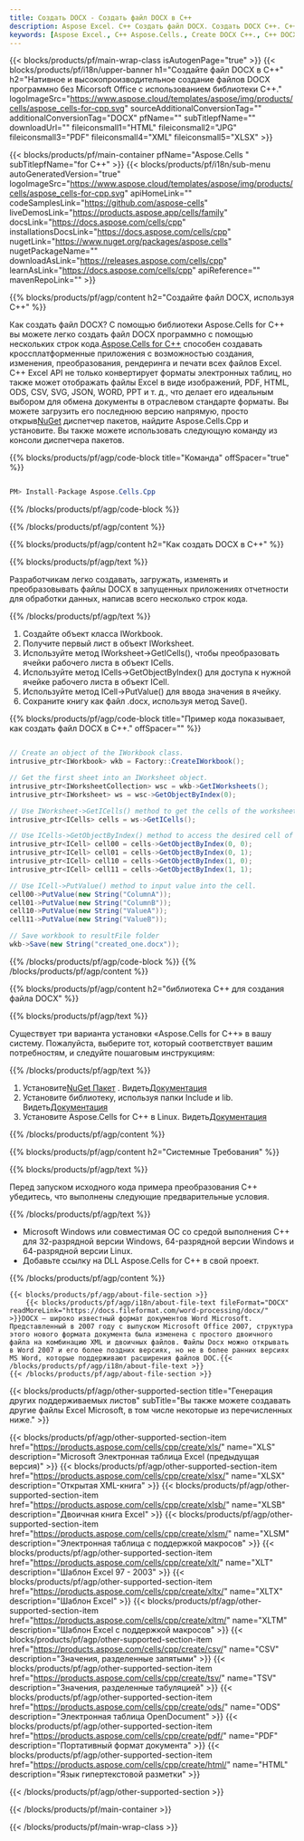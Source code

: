 ```yaml
---
title: Создать DOCX - Создать файл DOCX в C++
description: Aspose Excel. C++ Создать файл DOCX. Создать DOCX C++. C++ DOCX Создатель. Создайте DOCX в C++. Создайте файл DOCX, используя C++.
keywords: [Aspose Excel., C++ Aspose.Cells., Create DOCX C++., C++ DOCX Creater., Create DOCX file in C++., Generate DOCX file in C++]
---
```

{{< blocks/products/pf/main-wrap-class isAutogenPage="true" >}}
{{< blocks/products/pf/i18n/upper-banner h1="Создайте файл DOCX в C++" h2="Нативное и высокопроизводительное создание файлов DOCX программно без Micorsoft Office с использованием библиотеки C++." logoImageSrc="https://www.aspose.cloud/templates/aspose/img/products/cells/aspose_cells-for-cpp.svg" sourceAdditionalConversionTag="" additionalConversionTag="DOCX" pfName="" subTitlepfName="" downloadUrl="" fileiconsmall1="HTML" fileiconsmall2="JPG" fileiconsmall3="PDF" fileiconsmall4="XML" fileiconsmall5="XLSX" >}}

{{< blocks/products/pf/main-container pfName="Aspose.Cells " subTitlepfName="for C++" >}}
{{< blocks/products/pf/i18n/sub-menu autoGeneratedVersion="true" logoImageSrc="https://www.aspose.cloud/templates/aspose/img/products/cells/aspose_cells-for-cpp.svg" apiHomeLink="" codeSamplesLink="https://github.com/aspose-cells" liveDemosLink="https://products.aspose.app/cells/family" docsLink="https://docs.aspose.com/cells/cpp" installationsDocsLink="https://docs.aspose.com/cells/cpp" nugetLink="https://www.nuget.org/packages/aspose.cells" nugetPackageName="" downloadAsLink="https://releases.aspose.com/cells/cpp" learnAsLink="https://docs.aspose.com/cells/cpp" apiReference="" mavenRepoLink="" >}}

{{% blocks/products/pf/agp/content h2="Создайте файл DOCX, используя C++" %}}

 Как создать файл DOCX? С помощью библиотеки Aspose.Cells for C++ вы можете легко создать файл DOCX программно с помощью нескольких строк кода.[Aspose.Cells for C++](https://products.aspose.com/cells/cpp) способен создавать кроссплатформенные приложения с возможностью создания, изменения, преобразования, рендеринга и печати всех файлов Excel. C++ Excel API не только конвертирует форматы электронных таблиц, но также может отображать файлы Excel в виде изображений, PDF, HTML, ODS, CSV, SVG, JSON, WORD, PPT и т. д., что делает его идеальным выбором для обмена документы в отраслевом стандарте форматы. Вы можете загрузить его последнюю версию напрямую, просто открыв[NuGet](https://www.nuget.org/packages/Aspose.Cells.Cpp/) диспетчер пакетов, найдите Aspose.Cells.Cpp и установите. Вы также можете использовать следующую команду из консоли диспетчера пакетов.

{{% blocks/products/pf/agp/code-block title="Команда" offSpacer="true" %}}

```cs

PM> Install-Package Aspose.Cells.Cpp

```

{{% /blocks/products/pf/agp/code-block %}}

{{% /blocks/products/pf/agp/content %}}                                                                             


{{% blocks/products/pf/agp/content h2="Как создать DOCX в C++" %}}

{{% blocks/products/pf/agp/text %}}

 Разработчикам легко создавать, загружать, изменять и преобразовывать файлы DOCX в запущенных приложениях отчетности для обработки данных, написав всего несколько строк кода.

{{% /blocks/products/pf/agp/text %}}

1.  Создайте объект класса IWorkbook.
1.  Получите первый лист в объект IWorksheet.
1.  Используйте метод IWorksheet->GetICells(), чтобы преобразовать ячейки рабочего листа в объект ICells.
1. Используйте метод ICells->GetObjectByIndex() для доступа к нужной ячейке рабочего листа в объект ICell.
1.  Используйте метод ICell->PutValue() для ввода значения в ячейку.
1. Сохраните книгу как файл .docx, используя метод Save().

{{% blocks/products/pf/agp/code-block title="Пример кода показывает, как создать файл DOCX в C++." offSpacer="" %}}

```cs

// Create an object of the IWorkbook class.
intrusive_ptr<IWorkbook> wkb = Factory::CreateIWorkbook();

// Get the first sheet into an IWorksheet object.
intrusive_ptr<IWorksheetCollection> wsc = wkb->GetIWorksheets();
intrusive_ptr<IWorksheet> ws = wsc->GetObjectByIndex(0);

// Use IWorksheet->GetICells() method to get the cells of the worksheet into an ICells object.
intrusive_ptr<ICells> cells = ws->GetICells();

// Use ICells->GetObjectByIndex() method to access the desired cell of the worksheet into an ICell object.
intrusive_ptr<ICell> cell00 = cells->GetObjectByIndex(0, 0);
intrusive_ptr<ICell> cell01 = cells->GetObjectByIndex(0, 1);
intrusive_ptr<ICell> cell10 = cells->GetObjectByIndex(1, 0);
intrusive_ptr<ICell> cell11 = cells->GetObjectByIndex(1, 1);

// Use ICell->PutValue() method to input value into the cell.
cell00->PutValue(new String("ColumnA"));
cell01->PutValue(new String("ColumnB"));
cell10->PutValue(new String("ValueA"));
cell11->PutValue(new String("ValueB"));

// Save workbook to resultFile folder
wkb->Save(new String("created_one.docx"));

```

{{% /blocks/products/pf/agp/code-block %}}
{{% /blocks/products/pf/agp/content %}}

{{% blocks/products/pf/agp/content h2="библиотека C++ для создания файла DOCX" %}}

{{% blocks/products/pf/agp/text %}}

Существует три варианта установки «Aspose.Cells for C++» в вашу систему. Пожалуйста, выберите тот, который соответствует вашим потребностям, и следуйте пошаговым инструкциям:

{{% /blocks/products/pf/agp/text %}}

1.  Установите[NuGet Пакет](https://www.nuget.org/packages/Aspose.Cells.Cpp/) . Видеть[Документация](https://docs.aspose.com/cells/cpp/installation/#using-nuget-package-manager)
1.  Установите библиотеку, используя папки Include и lib. Видеть[Документация](https://docs.aspose.com/cells/cpp/installation/#using-include-and-lib-folders)
1.  Установите Aspose.Cells for C++ в Linux. Видеть[Документация](https://docs.aspose.com/cells/cpp/installation/#installing-asposecells-for-c-in-linux)

{{% /blocks/products/pf/agp/content %}}

{{% blocks/products/pf/agp/content h2="Системные Требования" %}}

{{% blocks/products/pf/agp/text %}}

 Перед запуском исходного кода примера преобразования C++ убедитесь, что выполнены следующие предварительные условия.

{{% /blocks/products/pf/agp/text %}}

- Microsoft Windows или совместимая ОС со средой выполнения C++ для 32-разрядной версии Windows, 64-разрядной версии Windows и 64-разрядной версии Linux.
- Добавьте ссылку на DLL Aspose.Cells for C++ в свой проект.

{{% /blocks/products/pf/agp/content %}}

<!-- aboutfile Starts -->
    {{< blocks/products/pf/agp/about-file-section >}}
        {{< blocks/products/pf/agp/i18n/about-file-text fileFormat="DOCX" readMoreLink="https://docs.fileformat.com/word-processing/docx/" >}}DOCX — широко известный формат документов Word Microsoft. Представленный в 2007 году с выпуском Microsoft Office 2007, структура этого нового формата документа была изменена с простого двоичного файла на комбинацию XML и двоичных файлов. Файлы Docx можно открывать в Word 2007 и его более поздних версиях, но не в более ранних версиях MS Word, которые поддерживают расширения файлов DOC.{{< /blocks/products/pf/agp/i18n/about-file-text >}}
    {{< /blocks/products/pf/agp/about-file-section >}}
<!-- aboutfile Ends -->

{{< blocks/products/pf/agp/other-supported-section title="Генерация других поддерживаемых листов" subTitle="Вы также можете создавать другие файлы Excel Microsoft, в том числе некоторые из перечисленных ниже." >}}

{{< blocks/products/pf/agp/other-supported-section-item href="https://products.aspose.com/cells/cpp/create/xls/" name="XLS" description="Microsoft Электронная таблица Excel (предыдущая версия)" >}} 
{{< blocks/products/pf/agp/other-supported-section-item href="https://products.aspose.com/cells/cpp/create/xlsx/" name="XLSX" description="Открытая XML-книга" >}} 
{{< blocks/products/pf/agp/other-supported-section-item href="https://products.aspose.com/cells/cpp/create/xlsb/" name="XLSB" description="Двоичная книга Excel" >}} 
{{< blocks/products/pf/agp/other-supported-section-item href="https://products.aspose.com/cells/cpp/create/xlsm/" name="XLSM" description="Электронная таблица с поддержкой макросов" >}} 
{{< blocks/products/pf/agp/other-supported-section-item href="https://products.aspose.com/cells/cpp/create/xlt/" name="XLT" description="Шаблон Excel 97 - 2003" >}} 
{{< blocks/products/pf/agp/other-supported-section-item href="https://products.aspose.com/cells/cpp/create/xltx/" name="XLTX" description="Шаблон Excel" >}} 
{{< blocks/products/pf/agp/other-supported-section-item href="https://products.aspose.com/cells/cpp/create/xltm/" name="XLTM" description="Шаблон Excel с поддержкой макросов" >}} 
{{< blocks/products/pf/agp/other-supported-section-item href="https://products.aspose.com/cells/cpp/create/csv/" name="CSV" description="Значения, разделенные запятыми" >}} 
{{< blocks/products/pf/agp/other-supported-section-item href="https://products.aspose.com/cells/cpp/create/tsv/" name="TSV" description="Значения, разделенные табуляцией" >}} 
{{< blocks/products/pf/agp/other-supported-section-item href="https://products.aspose.com/cells/cpp/create/ods/" name="ODS" description="Электронная таблица OpenDocument" >}}
{{< blocks/products/pf/agp/other-supported-section-item href="https://products.aspose.com/cells/cpp/create/pdf/" name="PDF" description="Портативный формат документа" >}} 
{{< blocks/products/pf/agp/other-supported-section-item href="https://products.aspose.com/cells/cpp/create/html/" name="HTML" description="Язык гипертекстовой разметки" >}} 


{{< /blocks/products/pf/agp/other-supported-section >}}

{{< /blocks/products/pf/main-container >}}
    
{{< /blocks/products/pf/main-wrap-class >}}
